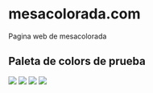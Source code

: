 # mesacolorada.com
Pagina web de mesacolorada

## Paleta de colors de prueba

![](http://colors.wellingguzman.com/?hex=706165&w=150&h=50)
![](http://colors.wellingguzman.com/?hex=B6443B&w=150&h=50)
![](http://colors.wellingguzman.com/?hex=FFECCF&w=150&h=50)
![](http://colors.wellingguzman.com/?hex=6EA04E&w=150&h=50)
